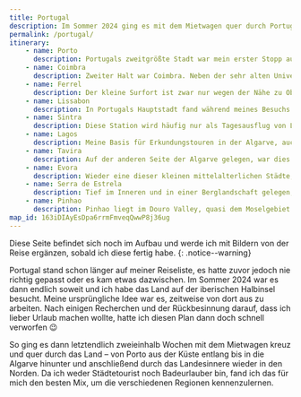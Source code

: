 ```yaml
---
title: Portugal
description: Im Sommer 2024 ging es mit dem Mietwagen quer durch Portugal. Auf dieser Seite findest du meine Reiseroute und weitere Informationen dazu.
permalink: /portugal/
itinerary:
    - name: Porto
      description: Portugals zweitgrößte Stadt war mein erster Stopp auf der Tour, und ich habe mich dort gleich wohlgefühlt. Eine tolle Stadt voller Sehenswürdigkeiten, leckerem Essen und Aktivitätsmöglichkeiten. Ich könnte mir durchaus vorstellen, hier auch länger zu bleiben und eventuell doch einmal Remotearbeit auszuprobieren.
    - name: Coimbra
      description: Zweiter Halt war Coimbra. Neben der sehr alten Universität inklusive beeindruckender Bibliothek laden hier auch etliche kleine Gassen und Cafés zum Verweilen ein. Zwar nicht vollgepackt mit Attraktionen, aber ein entspannter Zwischenstopp.
    - name: Ferrel
      description: Der kleine Surfort ist zwar nur wegen der Nähe zu Obidos auf meiner Route gelandet, aber grundsätzlich ein schöner Flecken Erde. Obidos kann ich sehr empfehlen, grundsätzlich hab ich auf der Reise meine Liebe zu kleinen mittelalterlichen Orten, mit ihren Gassen und Stadtmauern, wiederentdeckt.
    - name: Lissabon
      description: In Portugals Hauptstadt fand während meines Besuchs das St. Antonius Fest statt. Der Ablauf und wie die verschiedenen Teile zusammenpassen, ist mir zwar immer noch ein Rätsel, aber es hat den Aufenthalt auf jeden Fall interessanter gemacht. Eine tolle Stadt – für mich hat Porto jedoch die Nase vorn ;)
    - name: Sintra
      description: Diese Station wird häufig nur als Tagesausflug von Lissabon aus gemacht. Da ich mir jedoch einiges anschauen und keinen Zeitdruck haben wollte, hatte ich einen extra Tag eingeplant. Das war zwar etwas entspannter, aber nicht unbedingt notwendig. Besuchen sollte man Sintra jedoch auf jeden Fall.
    - name: Lagos
      description: Meine Basis für Erkundungstouren in der Algarve, auch wenn Städte nicht im Vordergrund standen, war ich recht zufrieden mit meiner Wahl. Die Küstenorte sind tagsüber sehr entspannt, und mit dem Mietwagen war ich schnell in der Natur.
    - name: Tavira
      description: Auf der anderen Seite der Algarve gelegen, war dies mein Stopp für weitere Erkundungen an der Ostküste, die definitiv eine andere Atmosphäre als die Westküste besitzt. Alles ist etwas ruhiger und gefühlt weniger touristisch, aber leider auch ohne Felslandschaften.
    - name: Evora
      description: Wieder eine dieser kleinen mittelalterlichen Städte, die mir sehr gut gefallen haben und die ich weiterempfehlen kann. Highlights der Stadt sind die Knochenkapelle und die römische Tempelruine. Ansonsten bietet sie mit den schmalen Gassen auch etliches zu erkunden.
    - name: Serra de Estrela
      description: Tief im Inneren und in einer Berglandschaft gelegen, unterscheidet sich diese Gegend stark von den bisherigen Stationen. Im Winter ist dies zudem Portugals einziges Skigebiet. Da es nicht Winter war, war ich vermutlich einer der wenigen Touristen in der Gegend – was auf den Wanderrouten sehr angenehm war.
    - name: Pinhao
      description: Pinhao liegt im Douro Valley, quasi dem Moselgebiet Portugals. Durch die bergige Landschaft schlängelt sich der Douro-Fluss und bietet ideale Voraussetzungen für den Weinanbau, der hier fleißig betrieben wird.
map_id: 163iDIAyEsDpa6rrmFmveqQwwP8j36ug
---
```


Diese Seite befindet sich noch im Aufbau und werde ich mit Bildern von der Reise ergänzen, sobald ich diese fertig habe.
{: .notice--warning}

Portugal stand schon länger auf meiner Reiseliste, es hatte zuvor jedoch nie richtig gepasst oder es kam etwas dazwischen. Im Sommer 2024 war es dann endlich soweit und ich habe das Land auf der iberischen Halbinsel besucht. Meine ursprüngliche Idee war es, zeitweise von dort aus zu arbeiten. Nach einigen Recherchen und der Rückbesinnung darauf, dass ich lieber Urlaub machen wollte, hatte ich diesen Plan dann doch schnell verworfen 😉

So ging es dann letztendlich zweieinhalb Wochen mit dem Mietwagen kreuz und quer durch das Land – von Porto aus der Küste entlang bis in die Algarve hinunter und anschließend durch das Landesinnere wieder in den Norden. Da ich weder Städtetourist noch Badeurlauber bin, fand ich das für mich den besten Mix, um die verschiedenen Regionen kennenzulernen.
